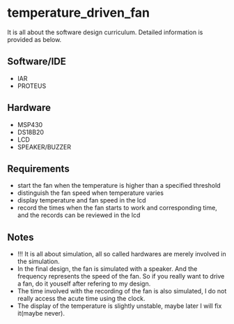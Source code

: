 # temperature_driven_fan
It is all about the software design curriculum. Detailed information is provided as below.
## Software/IDE
- IAR
- PROTEUS
## Hardware
- MSP430
- DS18B20
- LCD
- SPEAKER/BUZZER
## Requirements
- start the fan when the temperature is higher than a specified threshold
- distinguish the fan speed when temperature varies
- display temperature and fan speed in the lcd
- record the times when the fan starts to work and corresponding time, and the records can be reviewed in the lcd
## Notes
- !!! It is all about simulation, all so called hardwares are merely involved in the simulation.
- In the final design, the fan is simulated with a speaker. And the frequency represents the speed of the fan. So if you really want to drive a fan, do it youself after refering to my design.
- The time involved with the recording of the fan is also simulated, I do not really access the acute time using the clock.
- The display of the temperature is slightly unstable, maybe later I will fix it(maybe never).

